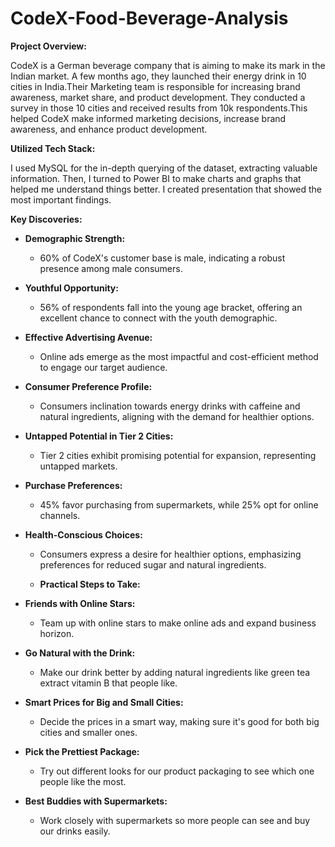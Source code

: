 # CodeX-Food-Beverage-Analysis

**Project Overview:**

CodeX is a German beverage company that is aiming to make its mark in the Indian market. A few months ago, they launched their energy drink in 10 cities in India.Their Marketing team is responsible for increasing brand awareness, market share, and product development. They conducted a survey in those 10 cities and received results from 10k respondents.This helped CodeX make informed marketing decisions, increase brand awareness, and enhance product development.

**Utilized Tech Stack:**

I used MySQL for the in-depth querying of the dataset, extracting valuable information. Then, I turned to Power BI to make charts and graphs that helped me understand things better. I created presentation that showed the most important findings.

**Key Discoveries:**

- **Demographic Strength:**
  - 60% of CodeX's customer base is male, indicating a robust presence among male consumers.
  
- **Youthful Opportunity:**
  - 56% of respondents fall into the young age bracket, offering an excellent chance to connect with the youth demographic.

- **Effective Advertising Avenue:**
  - Online ads emerge as the most impactful and cost-efficient method to engage our target audience.

- **Consumer Preference Profile:**
  - Consumers inclination towards energy drinks with caffeine and natural ingredients, aligning with the demand for healthier options.

- **Untapped Potential in Tier 2 Cities:**
  - Tier 2 cities exhibit promising potential for expansion, representing untapped markets.

- **Purchase Preferences:**
  - 45% favor purchasing from supermarkets, while 25% opt for online channels.

- **Health-Conscious Choices:**
  - Consumers express a desire for healthier options, emphasizing preferences for reduced sugar and natural ingredients.
 
  - **Practical Steps to Take:**

- **Friends with Online Stars:**
  - Team up with online stars to make online ads and expand business horizon.

- **Go Natural with the Drink:**
  - Make our drink better by adding natural ingredients like green tea extract vitamin B that people like.

- **Smart Prices for Big and Small Cities:**
  - Decide the prices in a smart way, making sure it's good for both big cities and smaller ones.

- **Pick the Prettiest Package:**
  - Try out different looks for our product packaging to see which one people like the most.

- **Best Buddies with Supermarkets:**
  - Work closely with supermarkets so more people can see and buy our drinks easily. 
